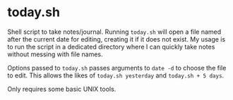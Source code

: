 # today.sh

Shell script to take notes/journal.
Running `today.sh` will open a file named after the current date for editing, creating it if it does not exist.
My usage is to run the script in a dedicated directory where I can quickly take notes without messing with file names.

Options passed to `today.sh` passes arguments to `date -d` to choose the file to edit.
This allows the likes of `today.sh yesterday` and `today.sh + 5 days`.

Only requires some basic UNIX tools.
